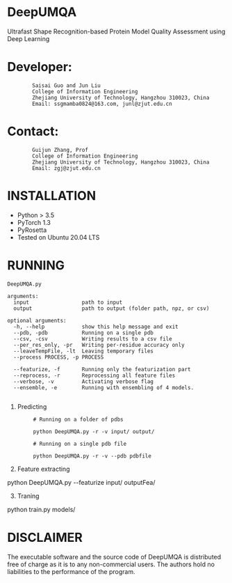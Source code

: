 # DeepUMQA
Ultrafast Shape Recognition-based Protein Model Quality Assessment using Deep Learning

# Developer:
            Saisai Guo and Jun Liu
            College of Information Engineering
            Zhejiang University of Technology, Hangzhou 310023, China
            Email: ssgmamba0824@163.com, junl@zjut.edu.cn

# Contact:
            Guijun Zhang, Prof
            College of Information Engineering
            Zhejiang University of Technology, Hangzhou 310023, China
            Email: zgj@zjut.edu.cn

# INSTALLATION
- Python > 3.5
- PyTorch 1.3
- PyRosetta
- Tested on Ubuntu 20.04 LTS

# RUNNING
```
DeepUMQA.py 

arguments:
  input                 path to input
  output                path to output (folder path, npz, or csv)

optional arguments:
  -h, --help            show this help message and exit
  --pdb, -pdb           Running on a single pdb 
  --csv, -csv           Writing results to a csv file 
  --per_res_only, -pr   Writing per-residue accuracy only 
  --leaveTempFile, -lt  Leaving temporary files 
  --process PROCESS, -p PROCESS
                       
  --featurize, -f       Running only the featurization part 
  --reprocess, -r       Reprocessing all feature files 
  --verbose, -v         Activating verbose flag 
  --ensemble, -e        Running with ensembling of 4 models. 
                   
```

1. Predicting
            
            # Running on a folder of pdbs
            
            python DeepUMQA.py -r -v input/ output/

            # Running on a single pdb file

            python DeepUMQA.py -r -v --pdb pdbfile

2. Feature extracting

python DeepUMQA.py --featurize input/ outputFea/

3. Traning

python train.py  models/

# DISCLAIMER
The executable software and the source code of DeepUMQA is distributed free of charge as it is to any non-commercial users. The authors hold no liabilities to the performance of the program.
